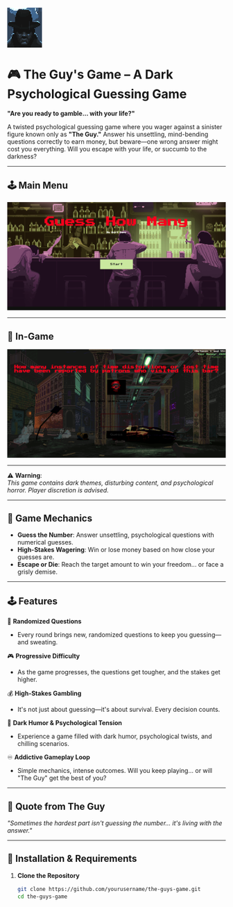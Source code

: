 ![The Guy's Game](./assets/icon.png)
# 🎮 **The Guy's Game** – A Dark Psychological Guessing Game  

**"Are you ready to gamble... with your life?"**  

A twisted psychological guessing game where you wager against a sinister figure known only as **"The Guy."** Answer his unsettling, mind-bending questions correctly to earn money, but beware—one wrong answer might cost you everything. Will you escape with your life, or succumb to the darkness?

---

## 🕹️ **Main Menu**  
![The Guy's Game](./assets/mainmenu.png)

---

## 🔪 **In-Game**  
![The Guy's Game](./assets/ingame.png)

---

⚠️ **Warning**:  
*This game contains dark themes, disturbing content, and psychological horror. Player discretion is advised.*

---

## 🎲 **Game Mechanics**  

- **Guess the Number**: Answer unsettling, psychological questions with numerical guesses.  
- **High-Stakes Wagering**: Win or lose money based on how close your guesses are.  
- **Escape or Die**: Reach the target amount to win your freedom... or face a grisly demise.  

---

## 🕹️ **Features**  

🔀 **Randomized Questions**  
- Every round brings new, randomized questions to keep you guessing—and sweating.  

🎮 **Progressive Difficulty**  
- As the game progresses, the questions get tougher, and the stakes get higher.  

💰 **High-Stakes Gambling**  
- It's not just about guessing—it's about survival. Every decision counts.  

🖤 **Dark Humor & Psychological Tension**  
- Experience a game filled with dark humor, psychological twists, and chilling scenarios.  

♾️ **Addictive Gameplay Loop**  
- Simple mechanics, intense outcomes. Will you keep playing... or will "The Guy" get the best of you?  

---

## 📝 **Quote from The Guy**  
*"Sometimes the hardest part isn't guessing the number... it's living with the answer."*  

---

## 🔧 **Installation & Requirements**  

1. **Clone the Repository**  
   ```bash
   git clone https://github.com/yourusername/the-guys-game.git
   cd the-guys-game
